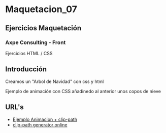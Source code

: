 # Maquetacion_07 
## Ejercicios Maquetación

### Axpe Consulting - Front
 Ejercicios HTML / CSS
 
## Introducción

Creamos un "Arbol de Navidad" con css y html

Ejemplo de animación con CSS añadinedo al anterior unos copos de nieve 

## URL's

* [ Ejemplo Animacion + clip-path ](https://codepen.io/2pi/pen/eYXOVgj)
* [clip-path generator online ](https://bennettfeely.com/clippy/)
